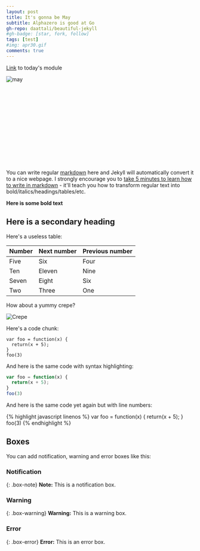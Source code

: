 ```yaml
---
layout: post
title: It's gonna be May
subtitle: Alphazero is good at Go
gh-repo: daattali/beautiful-jekyll
#gh-badge: [star, fork, follow]
tags: [test]
#img: apr30.gif
comments: true
---
```

[Link](https://github.com/dzkha/DS-Unit-1-Sprint-2-Data-Wrangling-and-Storytelling/blob/master/module2-find-portfolio-ideas/template.md) to today's module

![may](https://66.media.tumblr.com/a410491b73d9b7710cf2b89a1c01ed69/tumblr_mzquteFsz71qb0wv3o3_r1_500.gif)


<br/><br/><br/><br/><br/><br/><br/><br/><br/><br/><br/><br/>


You can write regular [markdown](http://markdowntutorial.com/) here and Jekyll will automatically convert it to a nice webpage.  I strongly encourage you to [take 5 minutes to learn how to write in markdown](http://markdowntutorial.com/) - it'll teach you how to transform regular text into bold/italics/headings/tables/etc.

**Here is some bold text**

## Here is a secondary heading

Here's a useless table:

| Number | Next number | Previous number |
| :------ |:--- | :--- |
| Five | Six | Four |
| Ten | Eleven | Nine |
| Seven | Eight | Six |
| Two | Three | One |


How about a yummy crepe?

![Crepe](https://s3-media3.fl.yelpcdn.com/bphoto/cQ1Yoa75m2yUFFbY2xwuqw/348s.jpg)

Here's a code chunk:

~~~
var foo = function(x) {
  return(x + 5);
}
foo(3)
~~~

And here is the same code with syntax highlighting:

```javascript
var foo = function(x) {
  return(x + 5);
}
foo(3)
```

And here is the same code yet again but with line numbers:

{% highlight javascript linenos %}
var foo = function(x) {
  return(x + 5);
}
foo(3)
{% endhighlight %}

## Boxes
You can add notification, warning and error boxes like this:

### Notification

{: .box-note}
**Note:** This is a notification box.

### Warning

{: .box-warning}
**Warning:** This is a warning box.

### Error

{: .box-error}
**Error:** This is an error box.
